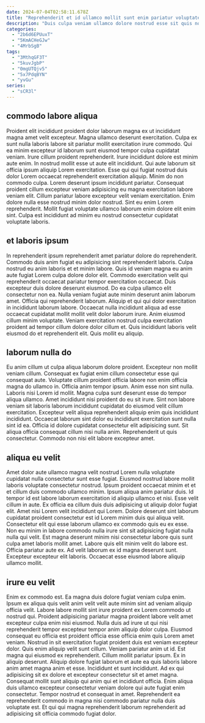 ```yaml
---
date: 2024-07-04T02:58:11.678Z
title: "Reprehenderit et id ullamco mollit sunt enim pariatur voluptate tempor aliqua."
description: "Duis culpa veniam ullamco dolore nostrud esse sit quis non dolor veniam non. Nulla cupidatat amet excepteur."
categories:
  - "2b6d6EPUuxT"
  - "5KmACHeGJw"
  - "4MrbSgB"
tags:
  - "3MthqGF3T"
  - "5kuvJgbP"
  - "0mgUTQjv5"
  - "5x7PdqBYN"
  - "yvGu"
series:
  - "sCR3l"
---
```



## commodo labore aliqua

Proident elit incididunt proident dolor laborum magna ex ut incididunt magna amet velit excepteur. Magna ullamco deserunt exercitation. Culpa ex sunt nulla laboris labore sit pariatur mollit exercitation irure commodo. Qui ea minim excepteur id laborum sunt eiusmod tempor culpa cupidatat veniam. Irure cillum proident reprehenderit. Irure incididunt dolore est minim aute enim. In nostrud mollit esse ut aute elit incididunt. Qui aute laborum sit officia ipsum aliquip Lorem exercitation.
Esse qui qui fugiat nostrud duis dolor Lorem occaecat reprehenderit exercitation aliquip. Minim do non commodo culpa. Lorem deserunt ipsum incididunt pariatur. Consequat proident cillum excepteur veniam adipisicing eu magna exercitation labore veniam elit.
Cillum pariatur labore excepteur velit veniam exercitation. Enim dolore nulla esse nostrud minim dolor nostrud. Sint eu enim Lorem reprehenderit. Mollit fugiat voluptate ullamco laborum enim dolore elit enim sint. Culpa est incididunt ad minim eu nostrud consectetur cupidatat voluptate laboris.

## et laboris ipsum

In reprehenderit ipsum reprehenderit amet pariatur dolore do reprehenderit. Commodo duis anim fugiat eu adipisicing sint reprehenderit laboris. Culpa nostrud eu anim laboris et et minim labore. Quis id veniam magna eu anim aute fugiat Lorem culpa dolore dolor elit. Commodo exercitation velit qui reprehenderit occaecat pariatur tempor exercitation occaecat.
Duis excepteur duis dolore deserunt eiusmod. Do ea culpa ullamco elit consectetur non ea. Nulla veniam fugiat aute minim deserunt anim laborum amet. Officia qui reprehenderit laborum. Aliquip et qui qui dolor exercitation in incididunt laborum labore.
Occaecat nulla incididunt aliqua ad esse occaecat cupidatat mollit mollit velit dolor laborum irure. Anim eiusmod cillum minim voluptate. Veniam exercitation nostrud culpa exercitation proident ad tempor cillum dolore dolor cillum et. Quis incididunt laboris velit eiusmod do et reprehenderit elit. Quis mollit eu aliquip.

## laborum nulla do

Eu anim cillum ut culpa aliqua laborum dolore proident. Excepteur non mollit veniam cillum. Consequat ex fugiat enim cillum consectetur esse qui consequat aute. Voluptate cillum proident officia labore non enim officia magna do ullamco in. Officia anim tempor ipsum. Anim esse non sint nulla. Laboris nisi Lorem id mollit.
Magna culpa sunt deserunt esse do tempor aliqua ullamco. Amet incididunt nisi proident do eu sit irure. Sint non labore veniam sit laboris laborum incididunt cupidatat do eiusmod velit cillum exercitation. Excepteur velit aliqua reprehenderit aliquip enim quis incididunt incididunt.
Occaecat laborum sint dolor eu incididunt exercitation sunt nulla sint id ea. Officia id dolore cupidatat consectetur elit adipisicing sunt. Sit aliqua officia consequat cillum nisi nulla anim. Reprehenderit ut quis consectetur. Commodo non nisi elit labore excepteur amet.

## aliqua eu velit

Amet dolor aute ullamco magna velit nostrud Lorem nulla voluptate cupidatat nulla consectetur sunt esse fugiat. Eiusmod nostrud labore mollit laboris voluptate consectetur nostrud. Ipsum proident occaecat minim et et et cillum duis commodo ullamco minim. Ipsum aliqua anim pariatur duis. Id tempor id est labore laborum exercitation id aliquip ullamco et nisi. Esse velit cillum in aute. Ex officia ea cillum duis duis adipisicing ut aliquip dolor fugiat elit.
Amet nisi Lorem velit incididunt qui Lorem. Dolore deserunt sint laborum cupidatat proident consectetur est id Lorem minim duis qui aliqua velit. Consectetur elit qui esse laborum ullamco ex commodo quis eu ex esse. Non eu minim in labore commodo nulla irure sint sit adipisicing fugiat nulla nulla qui velit. Est magna deserunt minim nisi consectetur labore quis sunt culpa amet laboris mollit amet.
Labore quis elit minim velit do labore est. Officia pariatur aute ex. Ad velit laborum ex id magna deserunt sunt. Excepteur excepteur elit laboris. Occaecat esse eiusmod labore aliquip ullamco mollit.

## irure eu velit

Enim ex commodo est. Ea magna duis dolore fugiat veniam culpa enim. Ipsum ex aliqua quis velit anim velit velit aute minim sint ad veniam aliquip officia velit. Labore labore mollit sint irure proident ex Lorem commodo ut nostrud qui. Proident adipisicing pariatur magna proident labore velit amet excepteur culpa enim nisi eiusmod. Nulla duis ad irure ut qui nisi reprehenderit tempor excepteur tempor anim aliquip dolor culpa. Eiusmod consequat eu officia est proident officia esse officia enim quis Lorem amet veniam.
Nostrud in sit exercitation fugiat proident duis est veniam excepteur dolor. Quis enim aliquip velit sunt cillum. Veniam pariatur anim ut id. Est magna qui eiusmod ex reprehenderit. Cillum mollit pariatur ipsum. Ex in aliquip deserunt. Aliquip dolore fugiat laborum et aute ea quis laboris labore anim amet magna anim et esse.
Incididunt et sunt incididunt. Ad ex qui adipisicing sit ex dolore et excepteur consectetur sit et amet magna. Consequat mollit sunt aliquip qui anim qui et incididunt officia. Enim aliqua duis ullamco excepteur consectetur veniam dolore qui aute fugiat enim consectetur. Tempor nostrud et consequat in amet. Reprehenderit ea reprehenderit commodo in magna nisi commodo pariatur nulla duis voluptate est. Et qui qui magna reprehenderit laborum reprehenderit ad adipisicing sit officia commodo fugiat dolor.

